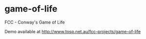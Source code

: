# game-of-life
FCC - Conway's Game of Life

Demo available at http://www.tosp.net.au/fcc-projects/game-of-life
